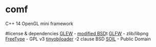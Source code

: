 # comf
C++ 14 OpenGL mini framework

#license & dependencies
[GLEW](https://github.com/nigels-com/glew#copyright-and-licensing) - [modified BSD](http://glew.sourceforge.net/glew.tx)t
[GLFW](http://www.glfw.org/license.html) - zlib/libpng
[FreeType](https://www.freetype.org/license.html) - GPL v3
[tinyobjloader](https://syoyo.github.io/tinyobjloader/) -2  clause BSD
[SOIL](http://www.lonesock.net/soil.html) - Public Domain 
